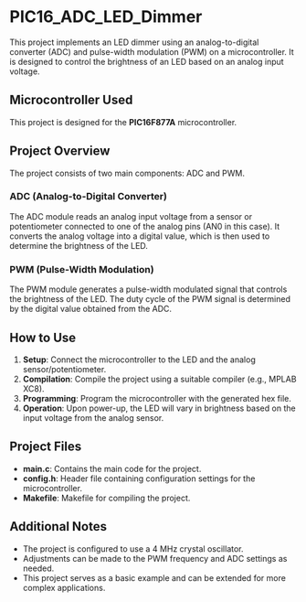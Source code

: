 # PIC16_ADC_LED_Dimmer

This project implements an LED dimmer using an analog-to-digital converter (ADC) and pulse-width modulation (PWM) on a microcontroller. It is designed to control the brightness of an LED based on an analog input voltage.

## Microcontroller Used
This project is designed for the **PIC16F877A** microcontroller. 

## Project Overview
The project consists of two main components: ADC and PWM.

### ADC (Analog-to-Digital Converter)
The ADC module reads an analog input voltage from a sensor or potentiometer connected to one of the analog pins (AN0 in this case). It converts the analog voltage into a digital value, which is then used to determine the brightness of the LED.

### PWM (Pulse-Width Modulation)
The PWM module generates a pulse-width modulated signal that controls the brightness of the LED. The duty cycle of the PWM signal is determined by the digital value obtained from the ADC. 

## How to Use
1. **Setup**: Connect the microcontroller to the LED and the analog sensor/potentiometer.
2. **Compilation**: Compile the project using a suitable compiler (e.g., MPLAB XC8).
3. **Programming**: Program the microcontroller with the generated hex file.
4. **Operation**: Upon power-up, the LED will vary in brightness based on the input voltage from the analog sensor.

## Project Files
- **main.c**: Contains the main code for the project.
- **config.h**: Header file containing configuration settings for the microcontroller.
- **Makefile**: Makefile for compiling the project.

## Additional Notes
- The project is configured to use a 4 MHz crystal oscillator.
- Adjustments can be made to the PWM frequency and ADC settings as needed.
- This project serves as a basic example and can be extended for more complex applications.


